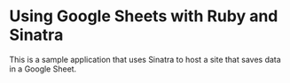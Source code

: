 # Using Google Sheets with Ruby and Sinatra

This is a sample application that uses Sinatra to host a site that saves data in a Google Sheet.
